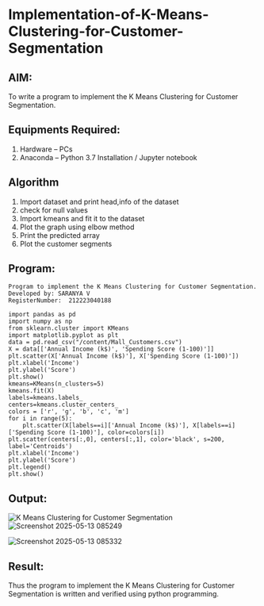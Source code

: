 # Implementation-of-K-Means-Clustering-for-Customer-Segmentation

## AIM:
To write a program to implement the K Means Clustering for Customer Segmentation.

## Equipments Required:
1. Hardware – PCs
2. Anaconda – Python 3.7 Installation / Jupyter notebook

## Algorithm
1. Import dataset and print head,info of the dataset
2. check for null values
3. Import kmeans and fit it to the dataset
4. Plot the graph using elbow method
5. Print the predicted array
6. Plot the customer segments

## Program:
```
Program to implement the K Means Clustering for Customer Segmentation.
Developed by: SARANYA V
RegisterNumber:  212223040188
```
```
import pandas as pd
import numpy as np
from sklearn.cluster import KMeans
import matplotlib.pyplot as plt
data = pd.read_csv("/content/Mall_Customers.csv")
X = data[['Annual Income (k$)', 'Spending Score (1-100)']]
plt.scatter(X['Annual Income (k$)'], X['Spending Score (1-100)'])
plt.xlabel('Income')
plt.ylabel('Score')
plt.show()
kmeans=KMeans(n_clusters=5)
kmeans.fit(X)
labels=kmeans.labels_
centers=kmeans.cluster_centers_
colors = ['r', 'g', 'b', 'c', 'm']
for i in range(5):
    plt.scatter(X[labels==i]['Annual Income (k$)'], X[labels==i]['Spending Score (1-100)'], color=colors[i])
plt.scatter(centers[:,0], centers[:,1], color='black', s=200, label='Centroids')
plt.xlabel('Income')
plt.ylabel('Score')
plt.legend()
plt.show()
```
## Output:
![K Means Clustering for Customer Segmentation](sam.png)
![Screenshot 2025-05-13 085249](https://github.com/user-attachments/assets/132947b1-be7a-44e9-97dc-43fec2b20fb1)

![Screenshot 2025-05-13 085332](https://github.com/user-attachments/assets/00f59554-f58a-4535-8e37-597e76aa4547)

## Result:
Thus the program to implement the K Means Clustering for Customer Segmentation is written and verified using python programming.
